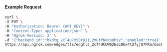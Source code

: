 <!-- Code generated for API Clients. DO NOT EDIT. -->

#### Example Request

```bash
curl \
-X PUT \
-H "Authorization: Bearer {API_KEY}" \
-H "Content-Type: application/json" \
-H "Ngrok-Version: 2" \
-d '{"backend_id":"bkdtg_2cT4U7x5BrD11L2mGtfNkKn8hzV","enabled":true}' \
https://api.ngrok.com/edges/tls/edgtls_2cT4UCUW62EqLO6x4t2fyjU7PKa/backend
```
